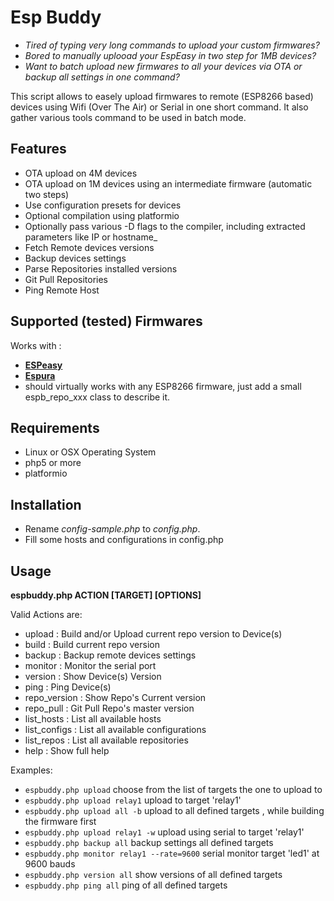# Esp Buddy 

- _Tired of typing very long commands to upload your custom firmwares?_ 
- _Bored to manually uplooad your EspEasy in two step for 1MB devices?_ 
- _Want to batch upload new firmwares to all your devices  via OTA or backup all settings in one command?_ 

This script allows to easely upload firmwares to remote (ESP8266 based) devices using Wifi (Over The Air) or Serial in one short command. 
It also gather various tools command to be used in batch mode.


## Features
 - OTA upload on 4M devices
 - OTA upload on 1M devices using an intermediate firmware (automatic two steps)
 - Use configuration presets for devices
 - Optional compilation using platformio
 - Optionally pass various -D flags to the compiler, including extracted parameters like IP or hostname_
 - Fetch Remote devices versions
 - Backup devices settings
 - Parse Repositories installed versions
 - Git Pull Repositories
 - Ping Remote Host
 
## Supported (tested) Firmwares
Works with :
- [**ESPeasy**](https://github.com/letscontrolit/ESPEasy/)
- [**Espura**](https://github.com/xoseperez/espurna)
- should virtually works with any ESP8266 firmware, just add a small espb_repo_xxx class to describe it.

## Requirements
- Linux or OSX Operating System
- php5 or more
- platformio

## Installation
- Rename _config-sample.php_ to _config.php_.
- Fill some hosts and configurations in config.php

## Usage

**espbuddy.php ACTION [TARGET] [OPTIONS]**

Valid Actions are: 
  - upload          : Build and/or Upload current repo version to Device(s)
  - build           : Build current repo version
  - backup          : Backup remote devices settings
  - monitor         : Monitor the serial port
  - version         : Show Device(s) Version
  - ping            : Ping Device(s)
  - repo_version    : Show Repo's Current version
  - repo_pull       : Git Pull Repo's master version
  - list_hosts      : List all available hosts
  - list_configs    : List all available configurations
  - list_repos      : List all available repositories
  - help            : Show full help


Examples:
- `espbuddy.php upload` choose from the list of targets the one to upload to
- `espbuddy.php upload relay1` upload to target 'relay1'
- `espbuddy.php upload all -b` upload to all defined targets , while building the firmware first 
- `espbuddy.php upload relay1 -w` upload using serial to target 'relay1'
- `espbuddy.php backup all` backup settings all defined targets
- `espbuddy.php monitor relay1 --rate=9600` serial monitor target 'led1' at 9600 bauds
- `espbuddy.php version all` show versions of all defined targets
- `espbuddy.php ping all` ping of all defined targets

